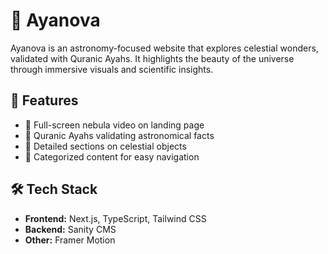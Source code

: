 # 🌌 Ayanova  

Ayanova is an astronomy-focused website that explores celestial wonders, validated with Quranic Ayahs. It highlights the beauty of the universe through immersive visuals and scientific insights.  

## 🚀 Features  
- 🌠 Full-screen nebula video on landing page  
- 📜 Quranic Ayahs validating astronomical facts  
- 🔭 Detailed sections on celestial objects  
- 📂 Categorized content for easy navigation

## 🛠 Tech Stack  
- **Frontend:** Next.js, TypeScript, Tailwind CSS  
- **Backend:** Sanity CMS  
- **Other:** Framer Motion  

  
